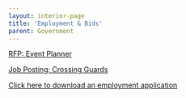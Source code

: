 ```yaml
---
layout: interior-page
title: 'Employment & Bids'
parent: Government
---
```


[RFP: Event Planner](https://storage.googleapis.com/static.rutherford-nj.com/finance/Employment/RFP%20Event%20Planner%20Notice.pdf)

[Job Posting: Crossing Guards](https://storage.googleapis.com/static.rutherford-nj.com/finance/Employment/GUARDS.pdf)

[Click here to download an employment application](https://storage.googleapis.com/static.rutherford-nj.com/borough-clerk/permits-licenses/Employment%20Application.pdf)
